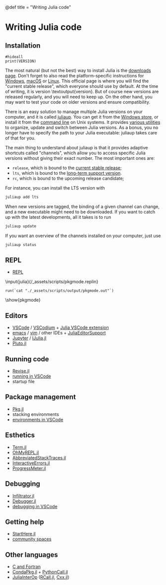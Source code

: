 @def title = "Writing Julia code"

# Writing Julia code

<!-- \toc -->

## Installation

```julia:version
#hideall
print(VERSION)
```

The most natural (but not the best) way to install Julia is the [downloads page](https://julialang.org/downloads/).
Don't forget to also read the platform-specific instructions for [Windows](https://julialang.org/downloads/platform/#windows), [macOS](https://julialang.org/downloads/platform/#macos) or [Linux](https://julialang.org/downloads/platform/#linux_and_freebsd).
This official page is where you will find the "current stable release", which everyone should use by default.
At the time of writing, it is version \textoutput{version}.
But of course new versions are released regularly, and you will need to keep up.
On the other hand, you may want to test your code on older versions and ensure compatibility.

There is an easy solution to manage multiple Julia versions on your computer, and it is called [juliaup](https://github.com/JuliaLang/juliaup).
You can get it from the [Windows store](https://github.com/JuliaLang/juliaup#windows), or install it from the [command line](https://github.com/JuliaLang/juliaup#mac-and-linux) on Unix systems.
It provides [various utilities](https://github.com/JuliaLang/juliaup#using-juliaup) to organize, update and switch between Julia versions.
As a bonus, you no longer have to specify the path to your Julia executable: juliaup takes care of that for you.

The main thing to understand about juliaup is that it provides adaptive shortcuts called "channels", which allow you to access specific Julia versions without giving their exact number.
The most important ones are:
* `release`, which is bound to the [current stable release](https://julialang.org/downloads/#current_stable_release);
* `lts`, which is bound to the [long-term support version](https://julialang.org/downloads/#long_term_support_release).
* `rc`, which is bound to the upcoming release candidate;

For instance, you can install the LTS version with
```bash
juliaup add lts
```
When new versions are tagged, the binding of a given channel can change, and a new executable might need to be downloaded.
If you want to catch up with the latest developments, all it takes is to run
```bash
juliaup update
```
If you want an overview of the channels installed on your computer, just use
```bash
juliaup status
```

## REPL

* [REPL](https://docs.julialang.org/en/v1/stdlib/REPL/)

\input{julia}{/_assets/scripts/pkgmode.replin}
```julia:pkgmode
run(`cat "./_assets/scripts/output/pkgmode.out"`)
```
\show{pkgmode}

## Editors

* [VSCode](https://code.visualstudio.com/) / [VSCodium](https://vscodium.com/) + [Julia VSCode extension](https://www.julia-vscode.org/)
* [emacs](https://www.gnu.org/software/emacs/) / [vim](https://www.vim.org/) / other IDEs + [JuliaEditorSupport](https://github.com/JuliaEditorSupport)
* [Jupyter](https://jupyter.org/) / [IJulia.jl](https://github.com/JuliaLang/IJulia.jl)
* [Pluto.jl](https://plutojl.org/)

## Running code

* [Revise.jl](https://github.com/timholy/Revise.jl)
* [running in VSCode](https://www.julia-vscode.org/docs/stable/userguide/runningcode/)
* startup file

## Package management

* [Pkg.jl](https://github.com/JuliaLang/Pkg.jl)
* stacking environments
* [environments in VSCode](https://www.julia-vscode.org/docs/stable/userguide/env/)

## Esthetics

* [Term.jl](https://github.com/FedeClaudi/Term.jl)
* [OhMyREPL.jl](https://github.com/KristofferC/OhMyREPL.jl)
* [AbbreviatedStackTraces.jl](https://github.com/BioTurboNick/AbbreviatedStackTraces.jl)
* [InteractiveErrors.jl](https://github.com/MichaelHatherly/InteractiveErrors.jl)
* [ProgressMeter.jl](https://github.com/timholy/ProgressMeter.jl)

## Debugging

* [Infiltrator.jl](https://github.com/JuliaDebug/Infiltrator.jl)
* [Debugger.jl](https://github.com/JuliaDebug/Debugger.jl)
* [debugging in VSCode](https://www.julia-vscode.org/docs/stable/userguide/debugging/)

## Getting help

* [StartHere.jl](https://github.com/JuliaCommunity/StartHere.jl)
* [community spaces](https://julialang.org/community/)

## Other languages

* [C and Fortran](https://docs.julialang.org/en/v1/manual/calling-c-and-fortran-code/)
* [CondaPkg.jl](https://github.com/cjdoris/CondaPkg.jl) + [PythonCall.jl](https://github.com/cjdoris/PythonCall.jl)
* [JuliaInterOp](https://github.com/JuliaInterop) ([RCall.jl](https://github.com/JuliaInterop/RCall.jl), [Cxx.jl](https://github.com/JuliaInterop/Cxx.jl))
